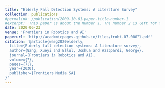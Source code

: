 ```yaml
---
title: "Elderly Fall Detection Systems: A Literature Survey"
collection: publications
#permalink: /publication/2009-10-01-paper-title-number-1
#excerpt: 'This paper is about the number 1. The number 2 is left for future work.'
date: 2020-06-23
venue: 'Frontiers in Robotics and AI'
paperurl: 'http://academicpages.github.io/files/frobt-07-00071.pdf'
citation: '@article{wang2020elderly,
  title={Elderly fall detection systems: A literature survey},
  author={Wang, Xueyi and Ellul, Joshua and Azzopardi, George},
  journal={Frontiers in Robotics and AI},
  volume={7},
  pages={71},
  year={2020},
  publisher={Frontiers Media SA}
}'
---
```


